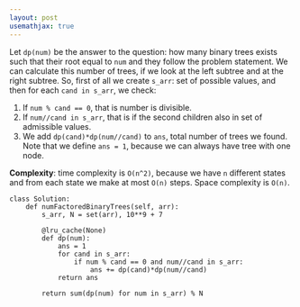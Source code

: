 ```yaml
---
layout: post
usemathjax: true
---
```


Let `dp(num)` be the answer to the question: how many binary trees exists such that their root equal to `num` and they follow the problem statement. We can calculate this number of trees, if we look at the left subtree and at the right subtree. So, first of all we create `s_arr`: set of possible values, and then for each `cand in s_arr`, we check:

1. If `num % cand == 0`, that is number is divisible.
2. If `num//cand in s_arr`, that is if the second children also in set of admissible values.
3. We add `dp(cand)*dp(num//cand)` to `ans`, total number of trees we found. Note that we define `ans = 1`, because we can always have tree with one node.

**Complexity**: time complexity is `O(n^2)`, because we have `n` different states and from each state we make at most `O(n)` steps. Space complexity is `O(n)`.

```
class Solution:
    def numFactoredBinaryTrees(self, arr):
        s_arr, N = set(arr), 10**9 + 7
        
        @lru_cache(None)
        def dp(num):
            ans = 1
            for cand in s_arr:
                if num % cand == 0 and num//cand in s_arr:
                    ans += dp(cand)*dp(num//cand)
            return ans
        
        return sum(dp(num) for num in s_arr) % N
```